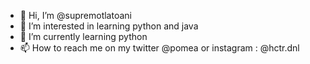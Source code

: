 - 👋 Hi, I’m @supremotlatoani
- 👀 I’m interested in learning python and java
- 🌱 I’m currently learning python
- 📫 How to reach me on my twitter @pomea or instagram : @hctr.dnl

<!---
supremotlatoani/supremotlatoani is a ✨ special ✨ repository because its `README.md` (this file) appears on your GitHub profile.
You can click the Preview link to take a look at your changes.
--->
